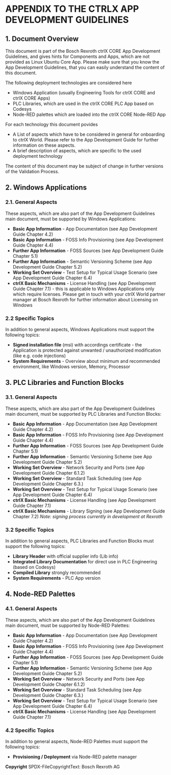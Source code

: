 # APPENDIX TO THE CTRLX APP DEVELOPMENT GUIDELINES

## 1. Document Overview

This document is part of the Bosch Rexroth ctrlX CORE App Development Guidelines, and gives hints for Components and Apps, which are not provided as Linux Ubuntu Core App.
Please make sure that you know the App Development Guidelines, that you can easily understand the content of this document.

The following deployment technologies are considered here

- Windows Application (usually Engineering Tools for ctrlX CORE and ctrlX CORE Apps)
- PLC Libraries, which are used in the ctrlX CORE PLC App based on Codesys
- Node-RED palettes which are loaded into the ctrlX CORE Node-RED App

For each technology this document povides

- A List of aspects which have to be considered in general for onboarding to ctrlX World. Please refer to the App Development Guide for further information on these aspects.
- A brief description of aspects, which are specific to the used deployment technology

The content of this document may be subject of change in further versions of the Validation Process.

## 2. Windows Applications

### 2.1. General Aspects

These aspects, which are also part of the App Development Guidelines main document, must be supported by Windows Applications:

- **Basic App Information** - App Documentation (see App Development Guide Chapter 4.2)
- **Basic App Information** - FOSS Info Provisioning (see App Development Guide Chapter 4.4)
- **Further App Information** - FOSS Sources (see App Development Guide Chapter 5.1)
- **Further App Information** - Semantic Versioning Scheme (see App Development Guide Chapter 5.2)
- **Working Set Overview** - Test Setup for Typical Usage Scenario (see App Development Guide Chapter 6.4)
- **ctrlX Basic Mechanisms** - License Handling (see App Development Guide Chapter 7.1) - this is applicable to Windows Applications only
which require licenses.
Please get in touch with your ctrlX World partner manager at Bosch Rexroth for further information about Licensing on Windows

### 2.2 Specific Topics

In addition to general aspects, Windows Applications must support the following topics:

- **Signed installation file** (msi) with accordings certificate - the Application is protected against unwanted / unauthorized modification (like e.g. code injections)
- **System Requirements** - Overview about minimum and recommended environment, like Windows version, Memory, Processor

## 3. PLC Libraries and Function Blocks

### 3.1. General Aspects

These aspects, which are also part of the App Development Guidelines main document, must be supported by PLC Libraries and Function Blocks:

- **Basic App Information** - App Documentation (see App Development Guide Chapter 4.2)
- **Basic App Information** - FOSS Info Provisioning (see App Development Guide Chapter 4.4)
- **Further App Information** - FOSS Sources (see App Development Guide Chapter 5.1)
- **Further App Information** - Semantic Versioning Scheme (see App Development Guide Chapter 5.2)
- **Working Set Overview** - Network Security and Ports (see App Development Guide Chapter 6.1.2)
- **Working Set Overview** - Standard Task Scheduling (see App Development Guide Chapter 6.3.)
- **Working Set Overview** - Test Setup for Typical Usage Scenario (see App Development Guide Chapter 6.4)
- **ctrlX Basic Mechanisms** - License Handling (see App Development Guide Chapter 7.1)
- **ctrlX Basic Mechanisms** - Library Signing (see App Development Guide Chapter 7.2) *Note: signing process currently in development at Rexroth*

### 3.2 Specific Topics

In addition to general aspects, PLC Libraries and Function Blocks must support the following topics:

- **Library Header** with official supplier info (Lib info)
- **Integrated Library Documentation** for direct use in PLC Engineering (based on Codesys)
- **Compiled Library** strongly recommended
- **System Requirements** - PLC App version

## 4. Node-RED Palettes

### 4.1. General Aspects

These aspects, which are also part of the App Development Guidelines main document, must be supported by Node-RED Palettes:

- **Basic App Information** - App Documentation (see App Development Guide Chapter 4.2)
- **Basic App Information** - FOSS Info Provisioning (see App Development Guide Chapter 4.4)
- **Further App Information** - FOSS Sources (see App Development Guide Chapter 5.1)
- **Further App Information** - Semantic Versioning Scheme (see App Development Guide Chapter 5.2)
- **Working Set Overview** - Network Security and Ports (see App Development Guide Chapter 6.1.2)
- **Working Set Overview** - Standard Task Scheduling (see App Development Guide Chapter 6.3.)
- **Working Set Overview** - Test Setup for Typical Usage Scenario (see App Development Guide Chapter 6.4)
- **ctrlX Basic Mechanisms** - License Handling (see App Development Guide Chapter 7.1)

### 4.2 Specific Topics

In addition to general aspects, Node-RED Palettes must support the following topics:

- **Provisioning / Deployment** via Node-RED palette manager

**Copyright**
SPDX-FileCopyrightText: Bosch Rexroth AG

